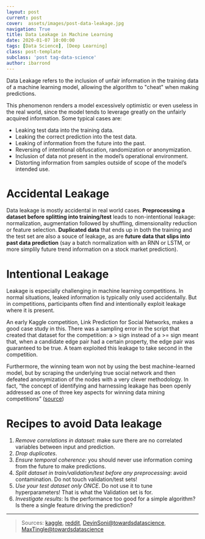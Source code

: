 ```yaml
---
layout: post
current: post
cover:  assets/images/post-data-leakage.jpg
navigation: True
title: Data Leakage in Machine Learning
date: 2020-01-07 10:00:00
tags: [Data Science], [Deep Learning]
class: post-template
subclass: 'post tag-data-science'
author: ibarrond
---
```


Data Leakage refers to the inclusion of unfair information in the training data of a machine learning model, allowing the algorithm to "cheat" when making predictions.

This phenomenon renders a model excessively optimistic or even useless in the real world, since the model tends to leverage greatly on the unfairly acquired information. Some typical cases are:

- Leaking test data into the training data. 
- Leaking the correct prediction into the test data.
- Leaking of information from the future into the past.
- Reversing of intentional obfuscation, randomization or anonymization.
- Inclusion of data not present in the model’s operational environment.
- Distorting information from samples outside of scope of the model’s intended use.

# Accidental Leakage
Data leakage is mostly accidental in real world cases. **Preprocessing a dataset before splitting into training/test** leads to non-intentional leakage: normalization, augmentation followed by shuffling, dimensionality reduction or feature selection.  **Duplicated data** that ends up in both the training and the test set are also a souce of leakage, as are **future data that slips into past data prediction** (say a batch normalization with an RNN or LSTM, or more simplily future trend information on a stock market prediction).

# Intentional Leakage
Leakage is especially challenging in machine learning competitions. In normal situations, leaked information is typically only used accidentally. But in competitions, participants often find and intentionally exploit leakage where it is present.

An early Kaggle competition, Link Prediction for Social Networks, makes a good case study in this. There was a sampling error in the script that created that dataset for the competition: a > sign instead of a >= sign meant that, when a candidate edge pair had a certain property, the edge pair was guaranteed to be true. A team exploited this leakage to take second in the competition.

Furthermore, the winning team won not by using the best machine-learned model, but by scraping the underlying true social network and then defeated anonymization of the nodes with a very clever methodology. In fact, “the concept of identifying and harnessing leakage has been openly addressed as one of three key aspects for winning data mining competitions” ([source](http://www.cs.umb.edu/~ding/history/470_670_fall_2011/papers/cs670_Tran_PreferredPaper_LeakingInDataMining.pdf))

# Recipes to avoid Data leakage
1. *Remove correlations in dataset*: make sure there are no correlated variables between input and prediction.
2. *Drop duplicates*.
3. *Ensure temporal coherence*: you should never use information coming from the future to make predictions.
4. *Split dataset in train/validation/test before any preprocessing*: avoid contamination. Do not touch validation/test sets!
5. *Use your test dataset only ONCE*. Do not use it to tune hyperparameters! That is what the Validation set is for.
6. *Investigate results*: Is the performance too good for a simple algorithm? Is there a single feature driving the prediction? 

---------

> Sources: [kaggle](https://www.kaggle.com/docs/competitions#leakage), [reddit](https://www.reddit.com/r/MachineLearning/comments/965zgf/d_tell_me_about_how_you_were_a_victim_of_data/), [DevinSoni@towardsdatascience](https://towardsdatascience.com/data-leakage-in-machine-learning-10bdd3eec742), [MaxTingle@towardsdatascience](https://towardsdatascience.com/preventing-data-leakage-in-your-machine-learning-model-9ae54b3cd1fb)